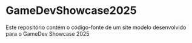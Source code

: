 # GameDevShowcase2025
Este repositório contém o código-fonte de um site modelo desenvolvido para o GameDev Showcase 2025
